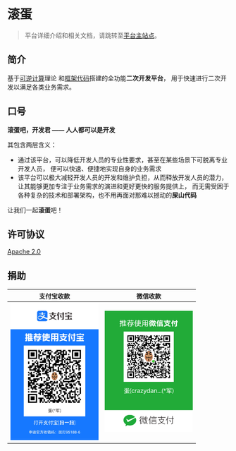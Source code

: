滚蛋
======================

> 平台详细介绍和相关文档，请跳转至[平台主站点](https://gundan.crazydan.io)。

## 简介

基于[可逆计算](https://zhuanlan.zhihu.com/p/64004026)理论
和[框架代码](https://github.com/entropy-cloud/nop-entropy)搭建的全功能**二次开发平台**，
用于快速进行二次开发以满足各类业务需求。

## 口号

**滚蛋吧，开发君 —— 人人都可以是开发**

其包含两层含义：
- 通过该平台，可以降低开发人员的专业性要求，甚至在某些场景下可脱离专业开发人员，
  便可以快速、便捷地实现自身的业务需求
- 该平台可以极大减轻开发人员的开发和维护负担，从而释放开发人员的潜力，
  让其能够更加专注于业务需求的演进和更好更快的服务提供上，
  而无需受困于各种复杂的技术和部署架构，也不用再面对那难以撼动的**屎山代码**

让我们一起**滚蛋**吧！

## 许可协议

[Apache 2.0](./LICENSE)

## 捐助

| 支付宝收款 | 微信收款 |
| -- | -- |
| <img src="./assets/img/donate/alipay.jpg" width="200px"/> | <img src="./assets/img/donate/wechat.png" width="200px"/> |
